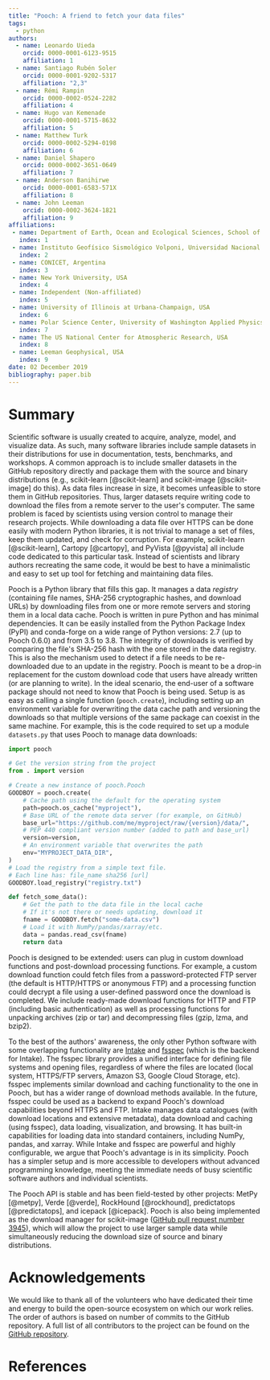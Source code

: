 ```yaml
---
title: "Pooch: A friend to fetch your data files"
tags:
  - python
authors:
  - name: Leonardo Uieda
    orcid: 0000-0001-6123-9515
    affiliation: 1
  - name: Santiago Rubén Soler
    orcid: 0000-0001-9202-5317
    affiliation: "2,3"
  - name: Rémi Rampin
    orcid: 0000-0002-0524-2282
    affiliation: 4
  - name: Hugo van Kemenade
    orcid: 0000-0001-5715-8632
    affiliation: 5
  - name: Matthew Turk
    orcid: 0000-0002-5294-0198
    affiliation: 6
  - name: Daniel Shapero
    orcid: 0000-0002-3651-0649
    affiliation: 7
  - name: Anderson Banihirwe
    orcid: 0000-0001-6583-571X
    affiliation: 8
  - name: John Leeman
    orcid: 0000-0002-3624-1821
    affiliation: 9
affiliations:
 - name: Department of Earth, Ocean and Ecological Sciences, School of Environmental Sciences, University of Liverpool, UK
   index: 1
 - name: Instituto Geofísico Sismológico Volponi, Universidad Nacional de San Juan, Argentina
   index: 2
 - name: CONICET, Argentina
   index: 3
 - name: New York University, USA
   index: 4
 - name: Independent (Non-affiliated)
   index: 5
 - name: University of Illinois at Urbana-Champaign, USA
   index: 6
 - name: Polar Science Center, University of Washington Applied Physics Lab, USA
   index: 7
 - name: The US National Center for Atmospheric Research, USA
   index: 8
 - name: Leeman Geophysical, USA
   index: 9
date: 02 December 2019
bibliography: paper.bib
---
```


# Summary

Scientific software is usually created to acquire, analyze, model, and visualize data.
As such, many software libraries include sample datasets in their distributions
for use in documentation, tests, benchmarks, and workshops.
A common approach is to include smaller datasets in the GitHub repository
directly and package them with the source and binary distributions
(e.g., scikit-learn [@scikit-learn] and scikit-image [@scikit-image] do this).
As data files increase in size, it becomes unfeasible to store them in GitHub
repositories.
Thus, larger datasets require writing code to download the files from a remote server
to the user's computer.
The same problem is faced by scientists using version control to manage their
research projects.
While downloading a data file over HTTPS can be done easily with modern Python
libraries, it is not trivial to manage a set of files, keep them updated, and
check for corruption.
For example, scikit-learn [@scikit-learn], Cartopy [@cartopy], and PyVista
[@pyvista] all include code dedicated to this particular task.
Instead of scientists and library authors recreating the same code, it would be
best to have a minimalistic and easy to set up tool for fetching and maintaining
data files.

Pooch is a Python library that fills this gap.
It manages a data *registry* (containing file names, SHA-256 cryptographic hashes, and
download URLs) by downloading files from one or more remote servers and storing
them in a local data cache.
Pooch is written in pure Python and has minimal dependencies.
It can be easily installed from the Python Package Index (PyPI) and conda-forge
on a wide range of Python versions: 2.7 (up to Pooch 0.6.0) and from 3.5 to 3.8.
The integrity of downloads is verified by comparing the file's SHA-256 hash with
the one stored in the data registry.
This is also the mechanism used to detect if a file needs to be re-downloaded
due to an update in the registry.
Pooch is meant to be a drop-in replacement for the custom download code that
users have already written (or are planning to write).
In the ideal scenario, the end-user of a software package should not need to know that
Pooch is being used.
Setup is as easy as calling a single function (`pooch.create`), including
setting up an environment variable for overwriting the data cache path and
versioning the downloads so that multiple versions of the same package can
coexist in the same machine.
For example, this is the code required to set up a module
`datasets.py` that uses Pooch to manage data downloads:

```python
import pooch

# Get the version string from the project
from . import version

# Create a new instance of pooch.Pooch
GOODBOY = pooch.create(
    # Cache path using the default for the operating system
    path=pooch.os_cache("myproject"),
    # Base URL of the remote data server (for example, on GitHub)
    base_url="https://github.com/me/myproject/raw/{version}/data/",
    # PEP 440 compliant version number (added to path and base_url)
    version=version,
    # An environment variable that overwrites the path
    env="MYPROJECT_DATA_DIR",
)
# Load the registry from a simple text file.
# Each line has: file_name sha256 [url]
GOODBOY.load_registry("registry.txt")

def fetch_some_data():
    # Get the path to the data file in the local cache
    # If it's not there or needs updating, download it
    fname = GOODBOY.fetch("some-data.csv")
    # Load it with NumPy/pandas/xarray/etc.
    data = pandas.read_csv(fname)
    return data
```

Pooch is designed to be extended: users can plug in custom download functions
and post-download processing functions.
For example, a custom download function could fetch files from a
password-protected FTP server (the default is HTTP/HTTPS or anonymous FTP) and
a processing function could decrypt a file using a user-defined password once
the download is completed.
We include ready-made download functions for HTTP and FTP (including basic
authentication) as well as processing functions for unpacking archives (zip or
tar) and decompressing files (gzip, lzma, and bzip2).

To the best of the authors' awareness, the only other Python software with some
overlapping functionality are [Intake](https://github.com/intake/intake) and
[fsspec](https://github.com/intake/filesystem_spec) (which is the backend for Intake).
The fsspec library provides a unified interface for defining file systems and
opening files, regardless of where the files are located (local system,
HTTPS/FTP servers, Amazon S3, Google Cloud Storage, etc).
fsspec implements similar download and caching functionality to
the one in Pooch, but has a wider range of download methods available.
In the future, fsspec could be used as a backend to expand Pooch's download
capabilities beyond HTTPS and FTP.
Intake manages data catalogues (with download locations and extensive
metadata), data download and caching (using fsspec), data loading,
visualization, and browsing.
It has built-in capabilities for loading data into standard containers,
including NumPy, pandas, and xarray.
While Intake and fsspec are powerful and highly configurable,
we argue that Pooch's advantage is in its simplicity.
Pooch has a simpler setup and is more accessible to developers without advanced
programming knowledge, meeting the immediate needs of busy scientific software
authors and individual scientists.

The Pooch API is stable and has been field-tested by other projects:
MetPy [@metpy], Verde [@verde], RockHound [@rockhound], predictatops
[@predictatops], and icepack [@icepack].
Pooch is also being implemented as the download manager for scikit-image
([GitHub pull request number 3945](https://github.com/scikit-image/scikit-image/pull/3945)),
which will allow the project to use larger sample data while simultaneously
reducing the download size of source and binary distributions.


# Acknowledgements

We would like to thank all of the volunteers who have dedicated their time and
energy to build the open-source ecosystem on which our work relies.
The order of authors is based on number of commits to the GitHub repository.
A full list of all contributors to the project can be found on the
[GitHub repository](https://github.com/fatiando/pooch/graphs/contributors).


# References
